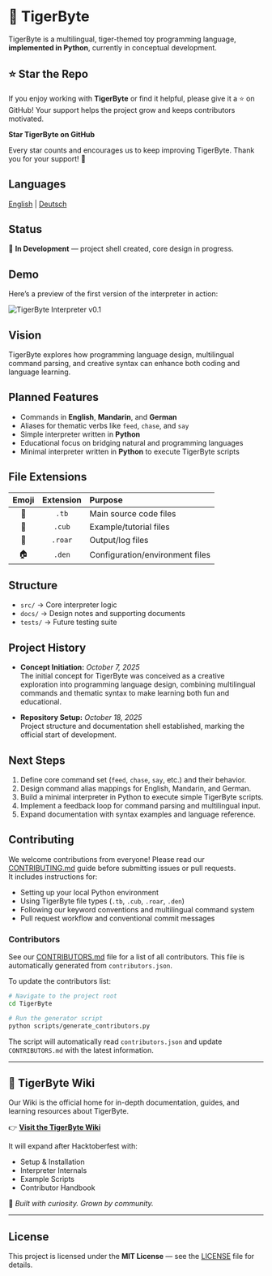 # 🐯 TigerByte

TigerByte is a multilingual, tiger-themed toy programming language, **implemented in Python**, currently in conceptual development.

## ⭐ Star the Repo

If you enjoy working with **TigerByte** or find it helpful, please give it a ⭐ on GitHub! Your support helps the project grow and keeps contributors motivated.

**Star TigerByte on GitHub**

Every star counts and encourages us to keep improving TigerByte. Thank you for your support! 🎉


## Languages
[English](./README.md) | [Deutsch](./README.de.md)

## Status
🚧 **In Development** — project shell created, core design in progress.

## Demo
Here’s a preview of the first version of the interpreter in action:

![TigerByte Interpreter v0.1](assets/Interpreterv01.jpg)

## Vision
TigerByte explores how programming language design, multilingual command parsing, and creative syntax can enhance both coding and language learning.

## Planned Features
- Commands in **English**, **Mandarin**, and **German**
- Aliases for thematic verbs like `feed`, `chase`, and `say`
- Simple interpreter written in **Python**
- Educational focus on bridging natural and programming languages
- Minimal interpreter written in **Python** to execute TigerByte scripts


## File Extensions
| Emoji | Extension | Purpose |
|:--:|:--:|:--|
| 🐯 | `.tb` | Main source code files |
| 🐾 | `.cub` | Example/tutorial files |
| 📣 | `.roar` | Output/log files |
| 🏠 | `.den` | Configuration/environment files |

## Structure
- `src/` → Core interpreter logic  
- `docs/` → Design notes and supporting documents  
- `tests/` → Future testing suite  

## Project History
- **Concept Initiation:** *October 7, 2025*  
  The initial concept for TigerByte was conceived as a creative exploration into programming language design, combining multilingual commands and thematic syntax to make learning both fun and educational.

- **Repository Setup:** *October 18, 2025*  
  Project structure and documentation shell established, marking the official start of development.

## Next Steps
1. Define core command set (`feed`, `chase`, `say`, etc.) and their behavior.  
2. Design command alias mappings for English, Mandarin, and German.  
3. Build a minimal interpreter in Python to execute simple TigerByte scripts.  
4. Implement a feedback loop for command parsing and multilingual input.  
5. Expand documentation with syntax examples and language reference.

## Contributing

We welcome contributions from everyone! Please read our [CONTRIBUTING.md](./CONTRIBUTING.md) guide before submitting issues or pull requests.  
It includes instructions for:

- Setting up your local Python environment  
- Using TigerByte file types (`.tb`, `.cub`, `.roar`, `.den`)  
- Following our keyword conventions and multilingual command system  
- Pull request workflow and conventional commit messages

### Contributors

See our [CONTRIBUTORS.md](./CONTRIBUTORS.md) file for a list of all contributors. This file is automatically generated from `contributors.json`.

To update the contributors list:

```bash
# Navigate to the project root
cd TigerByte

# Run the generator script
python scripts/generate_contributors.py
```

The script will automatically read `contributors.json` and update `CONTRIBUTORS.md` with the latest information.

---

## 📘 TigerByte Wiki

Our Wiki is the official home for in-depth documentation, guides, and learning resources about TigerByte.

👉 **[Visit the TigerByte Wiki](https://github.com/bijiyiqi2017/TigerByte/wiki)**

It will expand after Hacktoberfest with:
- Setup & Installation
- Interpreter Internals
- Example Scripts
- Contributor Handbook

🐅 *Built with curiosity. Grown by community.*

---


## License
This project is licensed under the **MIT License** — see the [LICENSE](./LICENSE) file for details.
